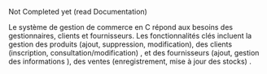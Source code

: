 Not Completed yet (read Documentation)

Le système de gestion de commerce en C répond aux besoins des gestionnaires,
clients et fournisseurs. 
Les fonctionnalités clés incluent la gestion des produits (ajout, suppression, modification), 
des clients (inscription, consultation/modification) , et des fournisseurs (ajout, gestion des informations ),
des ventes (enregistrement, mise à jour des stocks) .
